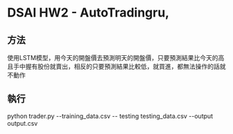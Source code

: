 # DSAI HW2 - AutoTradingru,

## 方法
使用LSTM模型，用今天的開盤價去預測明天的開盤價，只要預測結果比今天的高且手中握有股份就賣出，相反的只要預測結果比較低，就買進，都無法操作的話就不動作

## 執行
python trader.py --training_data.csv -- testing testing_data.csv --output output.csv
